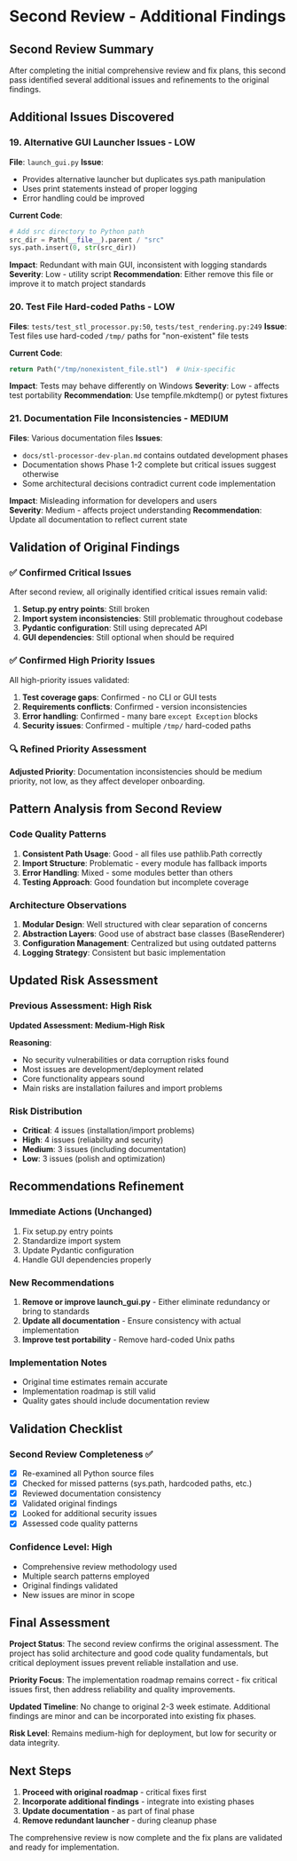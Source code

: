 # Second Review - Additional Findings

## Second Review Summary
After completing the initial comprehensive review and fix plans, this second pass identified several additional issues and refinements to the original findings.

## Additional Issues Discovered

### 19. **Alternative GUI Launcher Issues - LOW**
**File**: `launch_gui.py`
**Issue**: 
- Provides alternative launcher but duplicates sys.path manipulation
- Uses print statements instead of proper logging
- Error handling could be improved

**Current Code**:
```python
# Add src directory to Python path
src_dir = Path(__file__).parent / "src"
sys.path.insert(0, str(src_dir))
```

**Impact**: Redundant with main GUI, inconsistent with logging standards
**Severity**: Low - utility script
**Recommendation**: Either remove this file or improve it to match project standards

### 20. **Test File Hard-coded Paths - LOW**  
**Files**: `tests/test_stl_processor.py:50`, `tests/test_rendering.py:249`
**Issue**: Test files use hard-coded `/tmp/` paths for "non-existent" file tests

**Current Code**:
```python
return Path("/tmp/nonexistent_file.stl")  # Unix-specific
```

**Impact**: Tests may behave differently on Windows
**Severity**: Low - affects test portability
**Recommendation**: Use tempfile.mkdtemp() or pytest fixtures

### 21. **Documentation File Inconsistencies - MEDIUM**
**Files**: Various documentation files
**Issues**:
- `docs/stl-processor-dev-plan.md` contains outdated development phases
- Documentation shows Phase 1-2 complete but critical issues suggest otherwise
- Some architectural decisions contradict current code implementation

**Impact**: Misleading information for developers and users  
**Severity**: Medium - affects project understanding
**Recommendation**: Update all documentation to reflect current state

## Validation of Original Findings

### ✅ Confirmed Critical Issues
After second review, all originally identified critical issues remain valid:

1. **Setup.py entry points**: Still broken
2. **Import system inconsistencies**: Still problematic throughout codebase  
3. **Pydantic configuration**: Still using deprecated API
4. **GUI dependencies**: Still optional when should be required

### ✅ Confirmed High Priority Issues
All high-priority issues validated:

1. **Test coverage gaps**: Confirmed - no CLI or GUI tests
2. **Requirements conflicts**: Confirmed - version inconsistencies
3. **Error handling**: Confirmed - many bare `except Exception` blocks
4. **Security issues**: Confirmed - multiple `/tmp/` hard-coded paths

### 🔍 Refined Priority Assessment

**Adjusted Priority**: Documentation inconsistencies should be medium priority, not low, as they affect developer onboarding.

## Pattern Analysis from Second Review

### Code Quality Patterns
1. **Consistent Path Usage**: Good - all files use pathlib.Path correctly
2. **Import Structure**: Problematic - every module has fallback imports
3. **Error Handling**: Mixed - some modules better than others
4. **Testing Approach**: Good foundation but incomplete coverage

### Architecture Observations
1. **Modular Design**: Well structured with clear separation of concerns
2. **Abstraction Layers**: Good use of abstract base classes (BaseRenderer)
3. **Configuration Management**: Centralized but using outdated patterns
4. **Logging Strategy**: Consistent but basic implementation

## Updated Risk Assessment

### Previous Assessment: High Risk
**Updated Assessment: Medium-High Risk**

**Reasoning**: 
- No security vulnerabilities or data corruption risks found
- Most issues are development/deployment related
- Core functionality appears sound
- Main risks are installation failures and import problems

### Risk Distribution
- **Critical**: 4 issues (installation/import problems)
- **High**: 4 issues (reliability and security)  
- **Medium**: 3 issues (including documentation)
- **Low**: 3 issues (polish and optimization)

## Recommendations Refinement

### Immediate Actions (Unchanged)
1. Fix setup.py entry points
2. Standardize import system  
3. Update Pydantic configuration
4. Handle GUI dependencies properly

### New Recommendations
1. **Remove or improve launch_gui.py** - Either eliminate redundancy or bring to standards
2. **Update all documentation** - Ensure consistency with actual implementation
3. **Improve test portability** - Remove hard-coded Unix paths

### Implementation Notes
- Original time estimates remain accurate
- Implementation roadmap is still valid
- Quality gates should include documentation review

## Validation Checklist

### Second Review Completeness ✅
- [x] Re-examined all Python source files
- [x] Checked for missed patterns (sys.path, hardcoded paths, etc.)
- [x] Reviewed documentation consistency  
- [x] Validated original findings
- [x] Looked for additional security issues
- [x] Assessed code quality patterns

### Confidence Level: High
- Comprehensive review methodology used
- Multiple search patterns employed
- Original findings validated
- New issues are minor in scope

## Final Assessment

**Project Status**: The second review confirms the original assessment. The project has solid architecture and good code quality fundamentals, but critical deployment issues prevent reliable installation and use.

**Priority Focus**: The implementation roadmap remains correct - fix critical issues first, then address reliability and quality improvements.

**Updated Timeline**: No change to original 2-3 week estimate. Additional findings are minor and can be incorporated into existing fix phases.

**Risk Level**: Remains medium-high for deployment, but low for security or data integrity.

## Next Steps

1. **Proceed with original roadmap** - critical fixes first
2. **Incorporate additional findings** - integrate into existing phases
3. **Update documentation** - as part of final phase  
4. **Remove redundant launcher** - during cleanup phase

The comprehensive review is now complete and the fix plans are validated and ready for implementation.